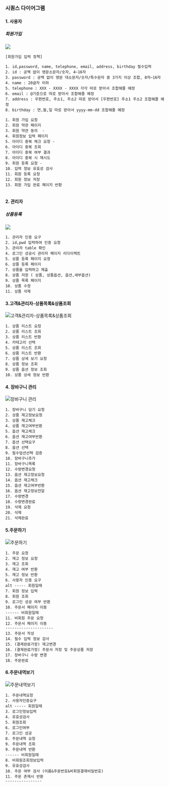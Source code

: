 ### 시퀀스 다이어그램

#### 1. 사용자

##### 회원가입
![](./1.고객-회원가입.PNG)

```
[회원가입 입력 정책]

1. id,password, name, telephone, email, address, birthday 필수입력
2. id : 공백 없이 영문소문자/숫자, 4~16자
3. password : 공백 없이 영문 대소문자/숫자/특수문자 중 3가지 이상 조합, 8자~16자
4. name : 20글자 이하
5. telephone : XXX - XXXX - XXXX 각각 따로 받아서 조합해줄 예정
6. email : @기준으로 따로 받아서 조합해줄 예정
7. address : 우편번호, 주소1, 주소2 따로 받아서 [우편번호] 주소1 주소2 조합해줄 예정
8. birthday : 연,월,일 따로 받아서 yyyy-mm-dd 조합해줄 예정
```
```
1. 회원 가입 요청
2. 회원 약관 페이지 
3. 회원 약관 동의  - 
4. 회원정보 입력 페이지 
5. 아이디 중복 체크 요청 -  
6. 아이디 중복 조회
7. 아이디 중복 여부 결과
8. 아이디 중복 시 재시도 
9. 회원 등록 요청 -
10. 입력 정보 유효성 검사 
11. 회원 등록 요청
12. 회원 정보 저장 
13. 회원 가입 완료 페이지 반환
	 
```



#### 2. 관리자

##### 상품등록
![](./2.관리자-상품등록.PNG)

```
1. 관리자 인증 요구
2. id,pwd 입력하여 인증 요청
3. 관리자 table 확인
4. 로그인 성공시 관리자 페이지 리다이렉트 
5. 상품 등록 페이지 요청
6. 상품 등록 페이지 
7. 상품을 입력하고 제출
8. 상품 저장 ( 상품, 상품옵션, 옵션,세부옵션)
9. 상품 목록 페이지
10. 상품 수정
11. 상품 삭제
```

#### 3.고객&관리자-상품목록&상품조회
![고객&관리자-상품목록&상품조회](https://github.com/lucy74310/bg_shoppingmall_project/blob/master/docs/SequenceDiagram/3.%EA%B3%A0%EA%B0%9D%26%EA%B4%80%EB%A6%AC%EC%9E%90-%EC%83%81%ED%92%88%EB%AA%A9%EB%A1%9D%26%EC%83%81%ED%92%88%EC%A1%B0%ED%9A%8C.PNG)

```
1. 상품 리스트 요청 
2. 상품 리스트 조회
3. 상품 리스트 반환
4. 카테고리 선택
5. 상품 리스트 조회
6. 상품 리스트 반환
7. 상품 상세 보기 요청
8. 상품 정보 조회
9. 상품 옵션 정보 조회
10. 상품 상세 정보 반환
```

#### 4. 장바구니 관리
![장바구니 관리](https://github.com/lucy74310/bg_shoppingmall_project/blob/master/docs/SequenceDiagram/4.%EC%9E%A5%EB%B0%94%EA%B5%AC%EB%8B%88%20%EA%B4%80%EB%A6%AC-3.png)
```
1. 장바구니 담기 요청
2. 상품 재고정보요청
3. 상품 재고체크
4. 상품 재고여부반환
5. 옵션 재고체크
6. 옵션 재고여부반환
7. 옵션 선택요구
8. 옵션 선택 
9. 필수업션선택 검증
10. 장바구니추가
11. 장바구니목록
12. 수량변경요청
13. 옵션 재고정보요청
14. 옵션 재고체크
15. 옵션 재고여부반환
16. 옵션 재고정보전달
17. 수량변경
18. 수량변경완료
19. 삭제 요청
20. 삭제
21. 삭제완료

```

#### 5.주문하기
![주문하기](https://github.com/lucy74310/bg_shoppingmall_project/blob/master/docs/SequenceDiagram/5.%EC%A3%BC%EB%AC%B8-1.png)

```
1. 주문 요청
2. 재고 정보 요청
3. 재고 조회
4. 재고 여부 반환
5. 재고 정보 반환
6. 사용자 인증 요구
alt ----- 회원일때
7. 회원 정보 입력
8. 회원 조회
9. 로그인 성공 여부 반환
10. 주문서 페이지 이동
------ 비회원일때
11. 비회원 주문 요청
12. 주문서 페이지 이동
---------------------
13. 주문서 작성
14. 필수 입력 정보 검사 
15. (결제완료가정) 재고변경
16. (결제완료가정) 주문서 저장 및 주문상품 저장
17. 장바구니 수량 변경 
18. 주문완료
```


#### 6.주문내역보기
![주문내역보기](https://github.com/lucy74310/bg_shoppingmall_project/blob/master/docs/SequenceDiagram/6.%EC%A3%BC%EB%AC%B8%EB%82%B4%EC%97%AD-1.png)
```
1. 주문내역요청
2. 사용자인증요구
alt ----- 회원일때
3. 로그인정보입력
4. 유효성검사
5. 회원조회
6. 로그인여부
7. 로그인 성공
8. 주문내역 요청
9. 주문내역 조회
9. 주문내역 반환
------ 비회원일때
8. 비회원조회정보입력
9. 유효성검사
10. 주문 여부 검사 (이름&주문번호&비회원결제비밀번호)
11. 주문 존재시 반환
----------------

```
